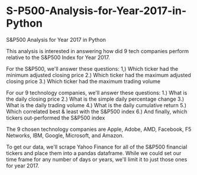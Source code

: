 # S-P500-Analysis-for-Year-2017-in-Python
S&amp;P500 Analysis for Year 2017 in Python

This analysis is interested in answering how did 9 tech companies perform relative to the S&P500 Index for Year 2017.

For the S&P500, we'll answer these questions:
1,) Which ticker had the minimum adjusted closing price
2.) Which ticker had the maximum adjusted closing price
3.) Which ticker had the maximum trading volume

For our 9 technology companies, we'll answer these questions:
1.) What is the daily closing price
2.) What is the simple daily percentage change
3.) What is the daily trading volume
4.) What is the daily cumulative return
5.) Which correlated best & least with the S&P500 index
6.) And finally, which tickers out-performed the S&P500 index

The 9 chosen technology companies are Apple, Adobe, AMD, Facebook, F5 Networks, IBM, Google, Microsoft, and Amazon.

To get our data, we'll scrape Yahoo Finance for all of the S&P500 financial tickers and place them into a pandas dataframe. While we could set our time frame for any number of days or years, we'll limit it to just those ones for year 2017.
